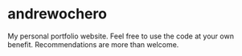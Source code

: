 # andrewochero
My personal portfolio website. Feel free to use the code at your own benefit. Recommendations are more than welcome.
